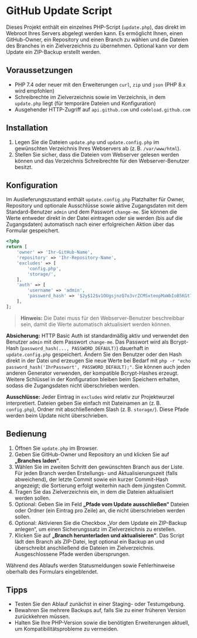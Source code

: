 # GitHub Update Script

Dieses Projekt enthält ein einzelnes PHP-Script (`update.php`), das direkt im Webroot Ihres Servers abgelegt werden kann. Es ermöglicht Ihnen, einen GitHub-Owner, ein Repository und einen Branch zu wählen und die Dateien des Branches in ein Zielverzeichnis zu übernehmen. Optional kann vor dem Update ein ZIP-Backup erstellt werden.

## Voraussetzungen
- PHP 7.4 oder neuer mit den Erweiterungen `curl`, `zip` und `json` (PHP 8.x wird empfohlen)
- Schreibrechte im Zielverzeichnis sowie im Verzeichnis, in dem `update.php` liegt (für temporäre Dateien und Konfiguration)
- Ausgehender HTTP-Zugriff auf `api.github.com` und `codeload.github.com`

## Installation
1. Legen Sie die Dateien `update.php` und `update.config.php` im gewünschten Verzeichnis Ihres Webservers ab (z. B. `/var/www/html`).
2. Stellen Sie sicher, dass die Dateien vom Webserver gelesen werden können und das Verzeichnis Schreibrechte für den Webserver-Benutzer besitzt.

## Konfiguration
Im Auslieferungszustand enthält `update.config.php` Platzhalter für Owner, Repository und optionale Ausschlüsse sowie aktive Zugangsdaten mit dem Standard-Benutzer `admin` und dem Passwort `change-me`. Sie können die Werte entweder direkt in der Datei eintragen oder sie werden (bis auf die Zugangsdaten) automatisch nach einer erfolgreichen Aktion über das Formular gespeichert.

```php
<?php
return [
    'owner' => 'Ihr-GitHub-Name',
    'repository' => 'Ihr-Repository-Name',
    'excludes' => [
        'config.php',
        'storage/',
    ],
    'auth' => [
        'username' => 'admin',
        'password_hash' => '$2y$12$v1OUgsjnzQ7o3vrZCMSxteopMaWbIoB5KGt7HlPgQuqIuMdKHo2Y2',
    ],
];
```

> **Hinweis:** Die Datei muss für den Webserver-Benutzer beschreibbar sein, damit die Werte automatisch aktualisiert werden können.

**Absicherung:** HTTP Basic Auth ist standardmäßig aktiv und verwendet den Benutzer `admin` mit dem Passwort `change-me`. Das Passwort wird als Bcrypt-Hash (`password_hash(..., PASSWORD_DEFAULT)`) dauerhaft in `update.config.php` gespeichert. Ändern Sie den Benutzer oder den Hash direkt in der Datei und erzeugen Sie neue Werte bei Bedarf mit `php -r "echo password_hash('IhrPasswort', PASSWORD_DEFAULT);"`. Sie können auch jeden anderen Generator verwenden, der kompatible Bcrypt-Hashes erzeugt. Weitere Schlüssel in der Konfiguration bleiben beim Speichern erhalten, sodass die Zugangsdaten nicht überschrieben werden.

**Ausschlüsse:** Jeder Eintrag in `excludes` wird relativ zur Projektwurzel interpretiert. Dateien geben Sie einfach mit Dateinamen an (z. B. `config.php`), Ordner mit abschließendem Slash (z. B. `storage/`). Diese Pfade werden beim Update nicht überschrieben.

## Bedienung
1. Öffnen Sie `update.php` im Browser.
2. Geben Sie GitHub-Owner und Repository an und klicken Sie auf **„Branches laden“**.
3. Wählen Sie im zweiten Schritt den gewünschten Branch aus der Liste. Für jeden Branch werden Erstellungs- und Aktualisierungszeit (falls abweichend), der letzte Commit sowie ein kurzer Commit-Hash angezeigt; die Sortierung erfolgt weiterhin nach dem jüngsten Commit.
4. Tragen Sie das Zielverzeichnis ein, in dem die Dateien aktualisiert werden sollen.
5. Optional: Geben Sie im Feld **„Pfade vom Update ausschließen“** Dateien oder Ordner (ein Eintrag pro Zeile) an, die nicht überschrieben werden sollen.
6. Optional: Aktivieren Sie die Checkbox „Vor dem Update ein ZIP-Backup anlegen“, um einen Sicherungssatz im Zielverzeichnis zu erstellen.
7. Klicken Sie auf **„Branch herunterladen und aktualisieren“**. Das Script lädt den Branch als ZIP-Datei, legt optional ein Backup an und überschreibt anschließend die Dateien im Zielverzeichnis. Ausgeschlossene Pfade werden übersprungen.

Während des Ablaufs werden Statusmeldungen sowie Fehlerhinweise oberhalb des Formulars eingeblendet.

## Tipps
- Testen Sie den Ablauf zunächst in einer Staging- oder Testumgebung.
- Bewahren Sie mehrere Backups auf, falls Sie zu einer früheren Version zurückkehren müssen.
- Halten Sie Ihre PHP-Version sowie die benötigten Erweiterungen aktuell, um Kompatibilitätsprobleme zu vermeiden.
